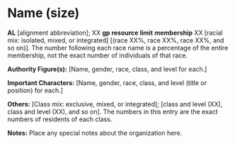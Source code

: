 
# Name (size)

 **AL** [alignment abbreviation]; XX **gp resource limit** **membership** XX [racial mix: isolated, mixed, or integrated] [(race XX%, race XX%, race XX%, and so on)]. The number following each race name is a percentage of the entire membership, not the exact number of individuals of that race.

**Authority Figure(s):** [Name, gender, race, class, and level for each.]

**Important Characters:** [Name, gender, race, class, and level (title or position) for each.]

**Others:** [Class mix: exclusive, mixed, or integrated]; [class and level (XX), class and level (XX), and so on]. The numbers in this entry are the exact numbers of residents of each class.

**Notes:** Place any special notes about the organization here.
